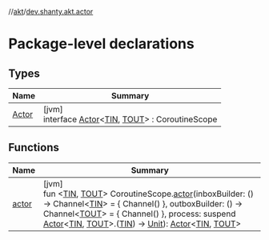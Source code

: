 //[akt](../../index.md)/[dev.shanty.akt.actor](index.md)

# Package-level declarations

## Types

| Name | Summary |
|---|---|
| [Actor](-actor/index.md) | [jvm]<br>interface [Actor](-actor/index.md)&lt;[TIN](-actor/index.md), [TOUT](-actor/index.md)&gt; : CoroutineScope |

## Functions

| Name | Summary |
|---|---|
| [actor](actor.md) | [jvm]<br>fun &lt;[TIN](actor.md), [TOUT](actor.md)&gt; CoroutineScope.[actor](actor.md)(inboxBuilder: () -&gt; Channel&lt;[TIN](actor.md)&gt; = { Channel() }, outboxBuilder: () -&gt; Channel&lt;[TOUT](actor.md)&gt; = { Channel() }, process: suspend [Actor](-actor/index.md)&lt;[TIN](actor.md), [TOUT](actor.md)&gt;.([TIN](actor.md)) -&gt; [Unit](https://kotlinlang.org/api/latest/jvm/stdlib/kotlin/-unit/index.html)): [Actor](-actor/index.md)&lt;[TIN](actor.md), [TOUT](actor.md)&gt; |
